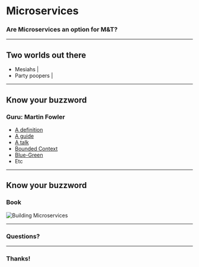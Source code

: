 # Microservices

### Are Microservices an option for M&T?

---

## Two worlds out there

- Mesiahs |
- Party poopers |

---

## Know your buzzword
### Guru: Martin Fowler

- [A definition](https://martinfowler.com/articles/microservices.html)
- [A guide](https://martinfowler.com/microservices/)
- [A talk](https://www.youtube.com/watch?v=wgdBVIX9ifA)
- [Bounded Context](https://martinfowler.com/bliki/BoundedContext.html)
- [Blue-Green](https://martinfowler.com/bliki/BlueGreenDeployment.html)
- Etc
---

## Know your buzzword
### Book

![Building Microservices](https://martinfowler.com/articles/microservices/images/sam-book.jpg)

---

### Questions?

---

### Thanks!
